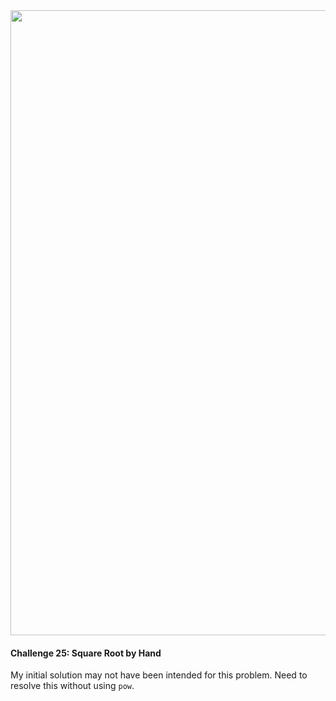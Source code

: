 <img src="https://github.com/nhiddink/HackingWithSwift/blob/master/logo.png" width="1000">

#### Challenge 25: Square Root by Hand

My initial solution may not have been intended for this problem. Need to resolve this without using `pow`.
